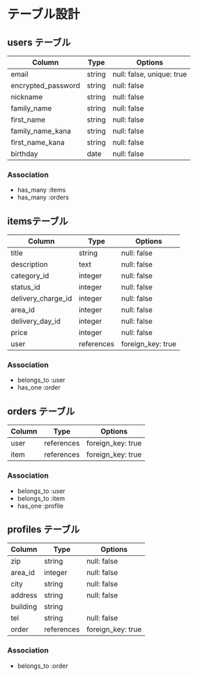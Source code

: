 # テーブル設計

## users テーブル

| Column             | Type     | Options                    |
| ------------------ | -------- | -------------------------- |
| email              | string   | null: false,  unique: true |
| encrypted_password | string   | null: false                |
| nickname           | string   | null: false                |
| family_name        | string   | null: false                |
| first_name         | string   | null: false                |
| family_name_kana   | string   | null: false                |
| first_name_kana    | string   | null: false                |
| birthday           | date     | null: false                |

### Association

- has_many :items
- has_many :orders

##  itemsテーブル 

| Column             | Type       | Options           |
| ------------------ | ---------- | ----------------- |
| title              | string     | null: false       |
| description        | text       | null: false       |
| category_id        | integer    | null: false       |
| status_id          | integer    | null: false       |
| delivery_charge_id | integer    | null: false       |
| area_id            | integer    | null: false       |
| delivery_day_id    | integer    | null: false       |
| price              | integer    | null: false       |
| user               | references | foreign_key: true |

### Association

- belongs_to :user
- has_one :order

## orders テーブル

| Column    | Type       | Options           | 
| --------- | ---------- | ----------------- |
| user      | references | foreign_key: true |
| item      | references | foreign_key: true |

### Association

- belongs_to :user
- belongs_to :item
- has_one :profile

## profiles テーブル

| Column         | Type       | Options           |
| -------------- | ---------- | ----------------- |
| zip            | string     | null: false       |
| area_id | integer    | null: false       | 
| city           | string     | null: false       |
| address        | string     | null: false       |
| building       | string     |                   |
| tel            | string     | null: false       |
| order          | references | foreign_key: true |

### Association

- belongs_to :order       
